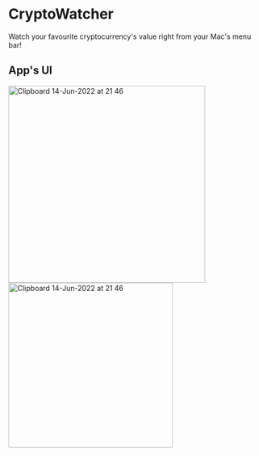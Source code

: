 # CryptoWatcher
Watch your favourite cryptocurrency's value right from your Mac's menu bar!

## App's UI
<img width="390" alt="Clipboard 14-Jun-2022 at 21 46" src="https://user-images.githubusercontent.com/88189594/173626254-45835bf7-ca18-4fcd-bae4-89807be33696.png">
<img width="326" alt="Clipboard 14-Jun-2022 at 21 46" src="https://user-images.githubusercontent.com/88189594/173626278-857e8b9e-69c8-41b3-a1e1-52a2f8096391.png">
